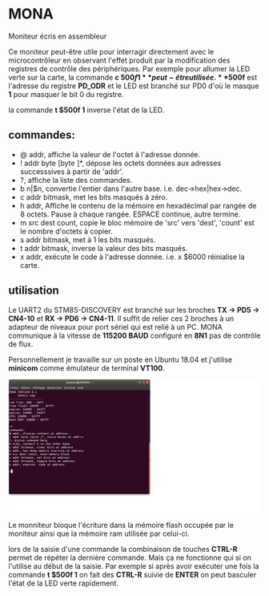 MONA
====
Moniteur écris en assembleur

Ce moniteur peut-être utile pour interragir directement avec le microcontrôleur en observant l'effet produit par la modification des registres de 
contrôle des périphériques. Par exemple pour allumer la LED verte sur la carte, la commande **c $500f 1** peut-être utilisée. **$500f** est l'adresse du registre
**PD_ODR**  et le LED est branché sur PD0 d'où le masque **1** pour masquer le bit 0 du registre. 

la commande **t $500f 1** inverse l'état de la LED.
  
commandes:
----------
* @ addr, affiche la valeur de l'octet à l'adresse donnée.
* ! addr byte [byte ]*, dépose les octets données aux adresses successsives à partir de 'addr'.
* ?, affiche la liste des commandes.
* b n|$n, convertie l'entier dans l'autre base. i.e. dec->hex|hex->dec.
* c addr bitmask, met les bits masqués à zéro.
* h addr, Affiche le contenu de la mémoire en hexadécimal par rangée de 8 octets. Pause à chaque rangée. ESPACE continue, autre termine.
* m src dest count, copie le bloc mémoire de 'src' vers 'dest', 'count' est le nombre d'octets à copier.
* s addr bitmask, met à 1 les bits masqués.
* t addr bitmask, inverse la valeur des bits masqués.
* x addr, exécute le code à l'adresse donnée. i.e. x $6000 réinialise la carte. 

 utilisation
 -----------
 
  Le UART2 du STM8S-DISCOVERY est branché sur les broches **TX -> PD5 -> CN4-10** et **RX -> PD6 -> CN4-11**. Il suffit de relier ces 2 broches à un 
  adapteur de niveaux pour port sériel qui est relié à un PC. MONA communique à la vitesse de **115200 BAUD** configuré en **8N1** pas de contrôle de flux.
  
  Personnellement je travaille sur un poste en Ubuntu 18.04 et j'utilise **minicom** comme émulateur de terminal **VT100**.
  
  ![capture écran MONA](capture_ecran_mona.png)
  
  Le monniteur bloque l'écriture dans la mémoire flash occupée par le moniteur ainsi que la mémoire ram utilisée par celui-ci.
  
  lors de la saisie d'une commande la combinaison de touches **CTRL-R** permet de répéter la dernière commande. Mais ça ne fonctionne qui si on
  l'utilise au début de la saisie. Par exemple si après avoir exécuter une fois la commande **t $500f 1** on fait des **CTRL-R** suivie de **ENTER**
  on peut basculer l'état de la LED verte rapidement.
  
  

